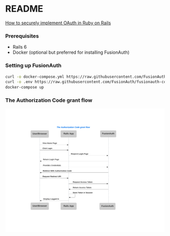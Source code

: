 # README


[How to securely implement OAuth in Ruby on Rails](https://fusionauth.io/blog/2020/12/14/how-to-securely-implement-oauth-rails/)

### Prerequisites
- Rails 6
- Docker (optional but preferred for installing FusionAuth)

### Setting up FusionAuth

```bash
curl -o docker-compose.yml https://raw.githubusercontent.com/FusionAuth/fusionauth-containers/master/docker/fusionauth/docker-compose.yml
curl -o .env https://raw.githubusercontent.com/FusionAuth/fusionauth-containers/master/docker/fusionauth/.env
docker-compose up
```

### The Authorization Code grant flow

![img.png](public/img.png)
